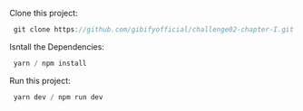 Clone this project:

```js
 git clone https://github.com/gibifyofficial/challenge02-chapter-I.git
```
Isntall the Dependencies:

```js
 yarn / npm install
```
Run this project:

```js
 yarn dev / npm run dev
```


